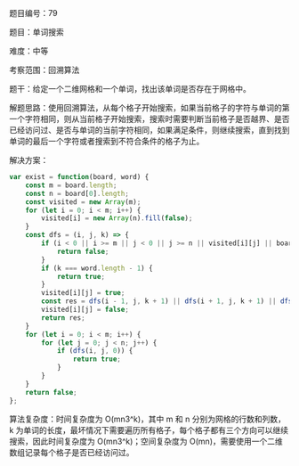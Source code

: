 题目编号：79

题目：单词搜索

难度：中等

考察范围：回溯算法

题干：给定一个二维网格和一个单词，找出该单词是否存在于网格中。

解题思路：使用回溯算法，从每个格子开始搜索，如果当前格子的字符与单词的第一个字符相同，则从当前格子开始搜索，搜索时需要判断当前格子是否越界、是否已经访问过、是否与单词的当前字符相同，如果满足条件，则继续搜索，直到找到单词的最后一个字符或者搜索到不符合条件的格子为止。

解决方案：

```javascript
var exist = function(board, word) {
    const m = board.length;
    const n = board[0].length;
    const visited = new Array(m);
    for (let i = 0; i < m; i++) {
        visited[i] = new Array(n).fill(false);
    }
    const dfs = (i, j, k) => {
        if (i < 0 || i >= m || j < 0 || j >= n || visited[i][j] || board[i][j] !== word[k]) {
            return false;
        }
        if (k === word.length - 1) {
            return true;
        }
        visited[i][j] = true;
        const res = dfs(i - 1, j, k + 1) || dfs(i + 1, j, k + 1) || dfs(i, j - 1, k + 1) || dfs(i, j + 1, k + 1);
        visited[i][j] = false;
        return res;
    }
    for (let i = 0; i < m; i++) {
        for (let j = 0; j < n; j++) {
            if (dfs(i, j, 0)) {
                return true;
            }
        }
    }
    return false;
};
```

算法复杂度：时间复杂度为 O(mn3^k)，其中 m 和 n 分别为网格的行数和列数，k 为单词的长度，最坏情况下需要遍历所有格子，每个格子都有三个方向可以继续搜索，因此时间复杂度为 O(mn3^k)；空间复杂度为 O(mn)，需要使用一个二维数组记录每个格子是否已经访问过。